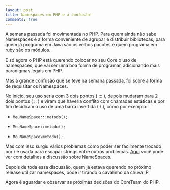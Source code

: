 ```yaml
---
layout: post
title: Namespaces em PHP e a confusão!
comments: true
---
```


A semana passada foi movimentada no PHP. Para quem ainda não sabe Namespaces é a forma conveniente de agrupar e distribuir bibliotecas, para quem já programa em Java são os velhos pacotes e quem programa em ruby são os módulos.

E só agora o PHP está querendo colocar no seu Core o uso de namespaces, que vai ser uma boa forma de programar, adicionando mais paradigmas legais em PHP.

Mas a grande confusão que se teve na semana passada, foi sobre a forma de requisitar os Namespaces.

No início, seu uso seria com 3 dois pontos ( ::: ), depois mudaram para 2 dois pontos ( :: ) e viram que haveria conflito com chamadas estáticas e por fim decidiram o uso de uma barra invertida ( \ ), como por exemplo:

 * `MeuNameSpace:::metodo();`

 * `MeuNameSpace::metodo();`

 * `MeuNameSpace\metodo();`

Mas com isso surgiu vários problemas como poder ser facilmente trocado por \ é usada para escapar strings entre outros problemas. [Aqui](http://wiki.php.net/rfc/backslashnamespaces) você pode ver com detalhes a discussão sobre NameSpaces.

Depois de toda essa discussão, quem já estava querendo no próximo release utilizar namespaces, pode ir tirando o cavalinho da chuva :P

Agora é aguardar e observar as próximas decisões do CoreTeam do PHP.
